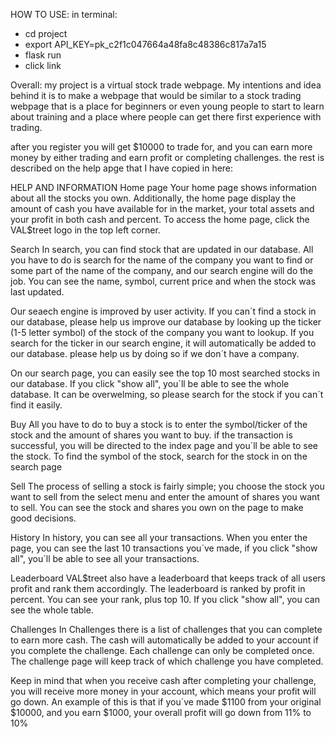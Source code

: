 HOW TO USE:
in terminal:
- cd project
- export API_KEY=pk_c2f1c047664a48fa8c48386c817a7a15
- flask run
- click link



Overall: my project is a virtual stock trade webpage. My intentions and idea behind it is to make a webpage that would be similar to a
stock trading webpage that is a place for beginners or even young people to start to learn about training and a place where people can get there
first experience with trading.

after you register you will get $10000 to trade for, and you can earn more money by either trading and earn profit or completing challenges.
the rest is described on the help apge that I have copied in here:


HELP AND INFORMATION
Home page
Your home page shows information about all the stocks you own. Additionally, the home page display the amount of cash you have available for in the market,
your total assets and your profit in both cash and percent. To access the home page, click the VAL$treet logo in the top left corner.

Search
In search, you can find stock that are updated in our database. All you have to do is search for the name of the company you want to find or some part
of the name of the company, and our search engine will do the job. You can see the name, symbol, current price and when the stock was last updated.

Our seaech engine is improved by user activity. If you can´t find a stock in our database, please help us improve our database by looking up the
ticker (1-5 letter symbol) of the stock of the company you want to lookup. If you search for the ticker in our search engine, it will automatically
be added to our database. please help us by doing so if we don´t have a company.

On our search page, you can easily see the top 10 most searched stocks in our database. If you click "show all", you´ll be able to see the whole database.
It can be overwelming, so please search for the stock if you can´t find it easily.

Buy
All you have to do to buy a stock is to enter the symbol/ticker of the stock and the amount of shares you want to buy.
if the transaction is successful, you will be directed to the index page and you´ll be able to see the stock. To find the symbol of the stock,
search for the stock in on the search page

Sell
The process of selling a stock is fairly simple; you choose the stock you want to sell from the select menu and enter the amount of shares you want to sell.
You can see the stock and shares you own on the page to make good decisions.

History
In history, you can see all your transactions. When you enter the page, you can see the last 10 transactions you´ve made, if you click "show all",
you´ll be able to see all your transactions.

Leaderboard
VAL$treet also have a leaderboard that keeps track of all users profit and rank them accordingly. The leaderboard is ranked by profit in percent.
You can see your rank, plus top 10. If you click "show all", you can see the whole table.

Challenges
In Challenges there is a list of challenges that you can complete to earn more cash. The cash will automatically be added to your account if you
complete the challenge. Each challenge can only be completed once. The challenge page will keep track of which challenge you have completed.

Keep in mind that when you receive cash after completing your challenge, you will receive more money in your account, which means your profit
will go down. An example of this is that if you´ve made $1100 from your original $10000, and you earn $1000, your overall profit
will go down from 11% to 10%